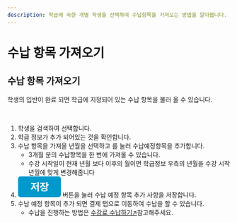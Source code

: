 ```yaml
---
description: 학급에 속한 개별 학생을 선택하여 수납항목을 가져오는 방법을 알아봅니다.
---
```


# 수납 항목 가져오기

## 수납 항목 가져오기

학생의 입반이 완료 되면 학급에 지정되어 있는 수납 항목을 불러 올 수 있습니다.

<figure><img src="../../.gitbook/assets/수납항목가져오기.png" alt=""><figcaption></figcaption></figure>

1. 학생을 검색하여 선택합니다.
2. 학급 정보가 추가 되어있는 것을 확인합니다.
3. 수납 항목을 가져올 년월을 선택하고 <img src="../../.gitbook/assets/btn_학급항목가져오기.png" alt="" data-size="line">를 눌러 수납예정항목을 추가합니다.
   * 3개월 분의 수납항목을 한 번에 가져올 수 있습니다.
   * 수강 시작일이 현재 년월 보다 이후의 월이면 학급정보 우측의 년월을 수강 시작년월에 맞게 변경해줍니다
4. <img src="../../.gitbook/assets/btn_저장.png" alt="" data-size="line"> 버튼을 눌러 수납 예정 항목 추가 사항을 저장합니다.
5. 수납 예정 항목이 추가 되면 결제 탭으로 이동하여 수납을 할 수 있습니다.&#x20;
   * 수납을 진행하는 방법은 [수강료 수납하기↗](../../payments/tuition-mgmt/charging.md)참고해주세요.
